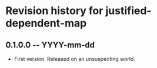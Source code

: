 # Revision history for justified-dependent-map

## 0.1.0.0 -- YYYY-mm-dd

* First version. Released on an unsuspecting world.
